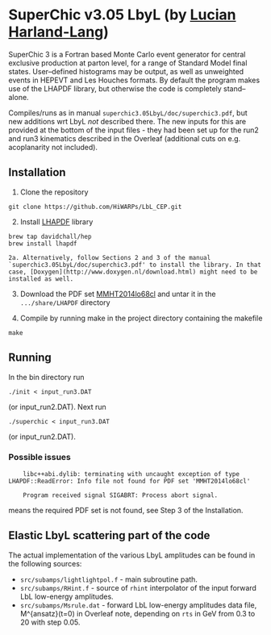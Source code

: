 # SuperChic v3.05 LbyL (by [Lucian Harland-Lang](lucian.harland-lang@physics.ox.ac.uk))

SuperChic 3 is a Fortran based Monte Carlo event generator for central
exclusive production at parton level, for a range of Standard Model final
states. User–defined histograms may be output, as well as unweighted events
in HEPEVT and Les Houches formats. By default the program makes use
of the LHAPDF library, but otherwise the code is completely stand–alone.


Compiles/runs as in manual `superchic3.05LbyL/doc/superchic3.pdf`, but new additions wrt LbyL *not* described there. The new inputs for this are provided at the bottom of the input files - they had been set up for the run2 and run3 kinematics described in the Overleaf (additional cuts on e.g. acoplanarity not included). 

## Installation
1. Clone the repository

```
git clone https://github.com/HiWARPs/LbL_CEP.git
```

2. Install [LHAPDF](https://lhapdf.hepforge.org/install.html) library 

```
brew tap davidchall/hep
brew install lhapdf
```

    2a. Alternatively, follow Sections 2 and 3 of the manual `superchic3.05LbyL/doc/superchic3.pdf' to install the library. In that case, [Doxygen](http://www.doxygen.nl/download.html) might need to be installed as well.

3. Download the PDF set  [MMHT2014lo68cl](http://lhapdfsets.web.cern.ch/lhapdfsets/current/MMHT2014lo68cl.tar.gz) and untar it in the `.../share/LHAPDF` directory

4. Compile by running make in the project directory containing the makefile
```
make
```

## Running

In the bin directory run
```
./init < input_run3.DAT
```
(or input_run2.DAT). Next run
```
./superchic < input_run3.DAT
```
(or input_run2.DAT).

### Possible issues


```
    libc++abi.dylib: terminating with uncaught exception of type LHAPDF::ReadError: Info file not found for PDF set 'MMHT2014lo68cl'

    Program received signal SIGABRT: Process abort signal.
```
means the required PDF set is not found, see Step 3 of the Installation.

## Elastic LbyL scattering part of the code

The actual implementation of the various LbyL amplitudes can be found in the following sources:
- `src/subamps/lightlightpol.f` - main subroutine path.
- `src/subamps/RHint.f`         - source of `rhint` interpolator of the input forward LbL low-energy amplitudes.
- `src/subamps/Msrule.dat`      - forward LbL low-energy amplitudes data file, M^{ansatz}(t=0) in Overleaf note, 
                                depending on `rts` in GeV from 0.3 to 20 with step 0.05.
